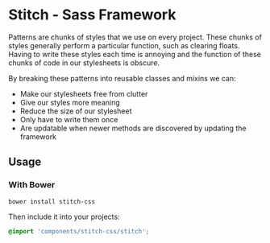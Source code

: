 # Stitch - Sass Framework

Patterns are chunks of styles that we use on every project. These chunks of styles generally perform a particular function, such as clearing floats. Having to write these styles each time is annoying and the function of these chunks of code in our stylesheets is obscure. 

By breaking these patterns into reusable classes and mixins we can:

* Make our stylesheets free from clutter
* Give our styles more meaning
* Reduce the size of our stylesheet
* Only have to write them once
* Are updatable when newer methods are discovered by updating the framework

## Usage

### With Bower

```
bower install stitch-css
```

Then include it into your projects:

```scss
@import 'components/stitch-css/stitch';
```